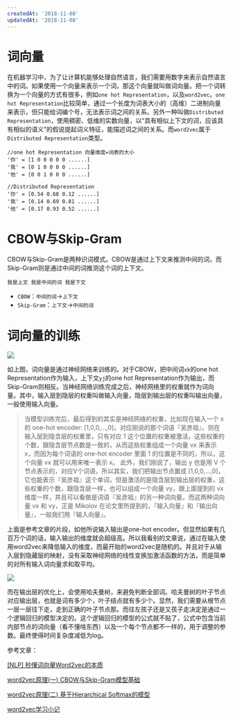 ```yaml
---
createdAt: '2018-11-08'
updatedAt: '2018-11-08'
---
```


<!--more-->

# 词向量

在机器学习中，为了让计算机能够处理自然语言，我们需要用数字来表示自然语言中的词。如果使用一个向量来表示一个词，那这个向量就叫做词向量。把一个词转换为一个向量的方式有很多，例如`one hot Representation`，以及`word2vec`。`one hot Representation`比较简单，通过一个长度为词表大小的（高维）二进制向量来表示，但只能给词编个号，无法表示词之间的关系。另外一种叫做`Distributed Representation`，使用稠密、低维的实数向量，以“具有相似上下文的词，应该具有相似的语义”的假说提起词义特征，能描述词之间的关系。而`word2vec`属于`Distributed Representation`类型。

```
//one hot Representation 向量维度=词表的大小
'你' = [1 0 0 0 0 0 ......]
'我' = [0 1 0 0 0 0 ......]
'他' = [0 0 1 0 0 0 ......]

//Distributed Representation
'你' = [0.54 0.68 0.12 ......]
'我' = [0.14 0.69 0.81 ......]
'他' = [0.17 0.93 0.52 ......]
```

# CBOW与Skip-Gram

CBOW与Skip-Gram是两种识词模式。CBOW是通过上下文来推测中间的词，而Skip-Gram则是通过中间的词推测这个词的上下文。

`我是上文 我是中间的词 我是下文`

+ `CBOW`：`中间的词`→`上下文`
+ `Skip-Gram`：`上下文`→`中间的词`

# 词向量的训练

![](/file/blog/code/20181108/pic4.zhimg.com-v2-a1a73c063b32036429fbd8f1ef59034b_r.jpg.1.jpg)

如上图，词向量是通过神经网络来训练的。对于CBOW，把中间词`xk`的one hot Representation作为输入，上下文`yj`的one hot Representation作为输出，而Skip-Gram则相反。当神经网络训练完成之后，神经网络里的权重就作为词向量。其中，输入层到隐层的权重叫做输入向量，隐层到输出层的权重叫输出向量，一般使用输入向量。

> 当模型训练完后，最后得到的其实是神经网络的权重，比如现在输入一个 x 的 one-hot encoder: [1,0,0,…,0]，对应刚说的那个词语『吴彦祖』，则在输入层到隐含层的权重里，只有对应 1 这个位置的权重被激活，这些权重的个数，跟隐含层节点数是一致的，从而这些权重组成一个向量 vx 来表示x，而因为每个词语的 one-hot encoder 里面 1 的位置是不同的，所以，这个向量 vx 就可以用来唯一表示 x。
> 此外，我们刚说了，输出 y 也是用 V 个节点表示的，对应V个词语，所以其实，我们把输出节点置成 [1,0,0,…,0]，它也能表示『吴彦祖』这个单词，但是激活的是隐含层到输出层的权重，这些权重的个数，跟隐含层一样，也可以组成一个向量 vy，跟上面提到的 vx 维度一样，并且可以看做是词语『吴彦祖』的另一种词向量。而这两种词向量 vx 和 vy，正是 Mikolov 在论文里所提到的，『输入向量』和『输出向量』，一般我们用『输入向量』。

上面是参考文章的片段，如他所说输入输出是one-hot encoder。但显然如果有几百万个词的话，输入输出的维度就会超级高。所以我看别的文章说，通过在输入使用word2vec来降低输入的维度，而最开始的word2vec是随机的。并且对于从输入层到隐藏层的映射，没有采取神经网络的线性变换加激活函数的方法，而是简单的对所有输入词向量求和取平均。

![](/file/blog/code/20181108/images2017.cnblogs.com-blog-1042406-201707-1042406-20170727105752968-819608237.png.1.png)

而在输出层的优化上，会使用哈夫曼树，来避免判断全部词。哈夫曼树的叶子节点对应输出层，也就是词有多少个，叶子结点就有多少个。显然，我们需要从根节点一层一层往下走，走到正确的叶子节点那。而往左孩子还是又孩子走决定是通过一个逻辑回归的模型决定的。这个逻辑回归的模型的公式就不贴了，公式中包含当前内部节点的词向量（看不懂啥东西）以及一个每个节点都不一样的，用于调整的参数。最终使得时间复杂度减低为log。

参考文章：

[[NLP] 秒懂词向量Word2vec的本质](https://zhuanlan.zhihu.com/p/26306795)

[word2vec原理(一) CBOW与Skip-Gram模型基础](http://www.cnblogs.com/pinard/p/7160330.html)

[word2vec原理(二) 基于Hierarchical Softmax的模型](http://www.cnblogs.com/pinard/p/7243513.html)

[word2vec学习小记](https://www.jianshu.com/p/418f27df3968)